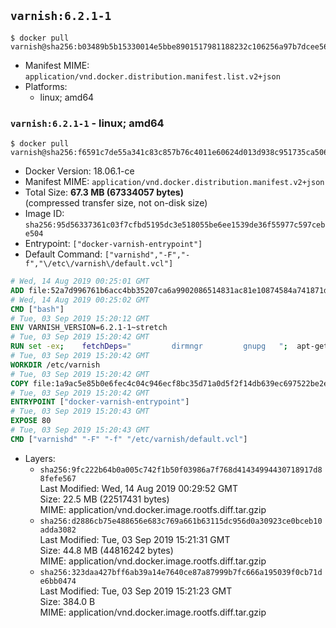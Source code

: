 ## `varnish:6.2.1-1`

```console
$ docker pull varnish@sha256:b03489b5b15330014e5bbe8901517981188232c106256a97b7dcee56e12acf0a
```

-	Manifest MIME: `application/vnd.docker.distribution.manifest.list.v2+json`
-	Platforms:
	-	linux; amd64

### `varnish:6.2.1-1` - linux; amd64

```console
$ docker pull varnish@sha256:f6591c7de55a341c83c857b76c4011e60624d013d938c951735ca50627cc88b4
```

-	Docker Version: 18.06.1-ce
-	Manifest MIME: `application/vnd.docker.distribution.manifest.v2+json`
-	Total Size: **67.3 MB (67334057 bytes)**  
	(compressed transfer size, not on-disk size)
-	Image ID: `sha256:95d56337361c03f7cfbd5195dc3e518055be6ee1539de36f55977c597cebe504`
-	Entrypoint: `["docker-varnish-entrypoint"]`
-	Default Command: `["varnishd","-F","-f","\/etc\/varnish\/default.vcl"]`

```dockerfile
# Wed, 14 Aug 2019 00:25:01 GMT
ADD file:52a7d996761b6acc4bb35207ca6a9902086514831ac81e10874584a741871d22 in / 
# Wed, 14 Aug 2019 00:25:02 GMT
CMD ["bash"]
# Tue, 03 Sep 2019 15:20:12 GMT
ENV VARNISH_VERSION=6.2.1-1~stretch
# Tue, 03 Sep 2019 15:20:42 GMT
RUN set -ex; 	fetchDeps=" 		dirmngr 		gnupg 	"; 	apt-get update; 	apt-get install -y --no-install-recommends apt-transport-https ca-certificates $fetchDeps; 	key=B54813B54CA95257D3590B3F1B0096460868C7A9; 	export GNUPGHOME="$(mktemp -d)"; 	gpg --batch --keyserver http://ha.pool.sks-keyservers.net/ --recv-keys $key; 	gpg --batch --export export $key > /etc/apt/trusted.gpg.d/varnish.gpg; 	gpgconf --kill all; 	rm -rf $GNUPGHOME; 	echo deb https://packagecloud.io/varnishcache/varnish62/debian/ stretch main > /etc/apt/sources.list.d/varnish.list; 	apt-get update; 	apt-get install -y --no-install-recommends varnish=$VARNISH_VERSION; 	apt-get purge -y --auto-remove -o APT::AutoRemove::RecommendsImportant=false $fetchDeps; 	rm -rf /var/lib/apt/lists/*
# Tue, 03 Sep 2019 15:20:42 GMT
WORKDIR /etc/varnish
# Tue, 03 Sep 2019 15:20:42 GMT
COPY file:1a9ac5e85b0e6fec4c04c946ecf8bc35d71a0d5f2f14db639ec697522be2eece in /usr/local/bin/ 
# Tue, 03 Sep 2019 15:20:42 GMT
ENTRYPOINT ["docker-varnish-entrypoint"]
# Tue, 03 Sep 2019 15:20:43 GMT
EXPOSE 80
# Tue, 03 Sep 2019 15:20:43 GMT
CMD ["varnishd" "-F" "-f" "/etc/varnish/default.vcl"]
```

-	Layers:
	-	`sha256:9fc222b64b0a005c742f1b50f03986a7f768d41434994430718917d88fefe567`  
		Last Modified: Wed, 14 Aug 2019 00:29:52 GMT  
		Size: 22.5 MB (22517431 bytes)  
		MIME: application/vnd.docker.image.rootfs.diff.tar.gzip
	-	`sha256:d2886cb75e488656e683c769a661b63115dc956d0a30923ce0bceb10adda3082`  
		Last Modified: Tue, 03 Sep 2019 15:21:31 GMT  
		Size: 44.8 MB (44816242 bytes)  
		MIME: application/vnd.docker.image.rootfs.diff.tar.gzip
	-	`sha256:323daa427bff6ab39a14e7640ce87a87999b7fc666a195039f0cb71de6bb0474`  
		Last Modified: Tue, 03 Sep 2019 15:21:23 GMT  
		Size: 384.0 B  
		MIME: application/vnd.docker.image.rootfs.diff.tar.gzip
